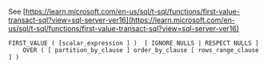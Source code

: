 See [https://learn.microsoft.com/en-us/sql/t-sql/functions/first-value-transact-sql?view=sql-server-ver16](https://learn.microsoft.com/en-us/sql/t-sql/functions/first-value-transact-sql?view=sql-server-ver16)
```
FIRST_VALUE ( [scalar_expression ] )  [ IGNORE NULLS | RESPECT NULLS ]
    OVER ( [ partition_by_clause ] order_by_clause [ rows_range_clause ] )
```
